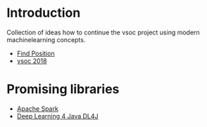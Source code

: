 # Introduction
Collection of ideas how to continue the vsoc project using modern machinelearning concepts.

* [Find Position](https://github.com/wwagner4/vsoc/blob/master/machinelearning-2017/create-data/src/main/random-pos-001/index.md)
* [vsoc 2018](vsoc-ga-2018/README.md)

# Promising libraries
* [Apache Spark](http://spark.apache.org/)
* [Deep Learning 4 Java DL4J](https://deeplearning4j.org/)


